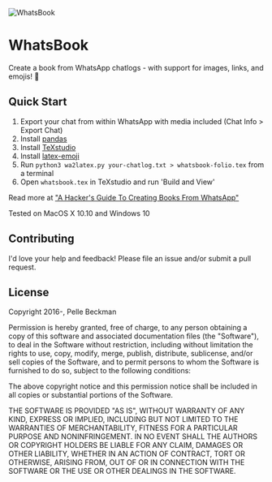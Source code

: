 
![WhatsBook](http://i.imgur.com/3KJP6BF.jpg)

# WhatsBook
Create a book from WhatsApp chatlogs - with support for images, links, and emojis! 🎉

## Quick Start

1. Export your chat from within WhatsApp with media included (Chat Info > Export Chat)
1. Install [pandas](https://pandas.pydata.org/)
1. Install [TeXstudio](http://www.texstudio.org) 
1. Install [latex-emoji](https://github.com/henningpohl/latex-emoji)
1. Run `python3 wa2latex.py your-chatlog.txt > whatsbook-folio.tex` from a terminal
1. Open `whatsbook.tex` in TeXstudio and run 'Build and View'

Read more at ["A Hacker's Guide To Creating Books From WhatsApp"](http://beckman.io/whatsapp-books-a-hackers-guide)

Tested on MacOS X 10.10 and Windows 10

## Contributing

I'd love your help and feedback! Please file an issue and/or submit a pull request.

## License

Copyright 2016-, Pelle Beckman

Permission is hereby granted, free of charge, to any person obtaining a copy of this software and associated documentation files (the "Software"), to deal in the Software without restriction, including without limitation the rights to use, copy, modify, merge, publish, distribute, sublicense, and/or sell copies of the Software, and to permit persons to whom the Software is furnished to do so, subject to the following conditions:

The above copyright notice and this permission notice shall be included in all copies or substantial portions of the Software.

THE SOFTWARE IS PROVIDED "AS IS", WITHOUT WARRANTY OF ANY KIND, EXPRESS OR IMPLIED, INCLUDING BUT NOT LIMITED TO THE WARRANTIES OF MERCHANTABILITY, FITNESS FOR A PARTICULAR PURPOSE AND NONINFRINGEMENT. IN NO EVENT SHALL THE AUTHORS OR COPYRIGHT HOLDERS BE LIABLE FOR ANY CLAIM, DAMAGES OR OTHER LIABILITY, WHETHER IN AN ACTION OF CONTRACT, TORT OR OTHERWISE, ARISING FROM, OUT OF OR IN CONNECTION WITH THE SOFTWARE OR THE USE OR OTHER DEALINGS IN THE SOFTWARE.
